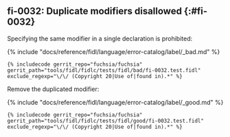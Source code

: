 ## fi-0032: Duplicate modifiers disallowed {:#fi-0032}

Specifying the same modifier in a single declaration is prohibited:

{% include "docs/reference/fidl/language/error-catalog/label/_bad.md" %}

```fidl
{% includecode gerrit_repo="fuchsia/fuchsia" gerrit_path="tools/fidl/fidlc/tests/fidl/bad/fi-0032.test.fidl" exclude_regexp="\/\/ (Copyright 20|Use of|found in).*" %}
```

Remove the duplicated modifier:

{% include "docs/reference/fidl/language/error-catalog/label/_good.md" %}

```fidl
{% includecode gerrit_repo="fuchsia/fuchsia" gerrit_path="tools/fidl/fidlc/tests/fidl/good/fi-0032.test.fidl" exclude_regexp="\/\/ (Copyright 20|Use of|found in).*" %}
```
